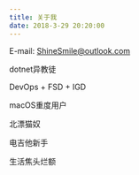 ```yaml
---
title: 关于我
date: 2018-3-29 20:20:00
---
```


E-mail: [ShineSmile@outlook.com](ShineSmile@outlook.com)

dotnet异教徒

DevOps + FSD + IGD

macOS重度用户

北漂猫奴

电吉他新手

生活焦头烂额